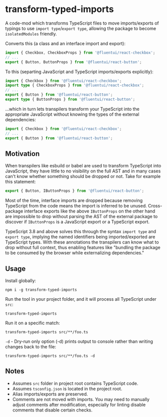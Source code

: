 # transform-typed-imports

A code-mod which transforms TypeScript files to move imports/exports of typings to use `import type`/`export type`, allowing the package to become `isolatedModules` friendly.

Converts this (a class and an interface import and export):

```ts
import { Checkbox, CheckboxProps } from '@fluentui/react-checkbox';
// ...
export { Button, ButtonProps } from '@fluentui/react-button';
```

To this (separting JavaScript and TypeScript imports/exports explicitly):

```ts
import { Checkbox } from '@fluentui/react-checkbox';
import type { CheckboxProps } from '@fluentui/react-checkbox';
// ...
export { Button } from '@fluentui/react-button';
export type { ButtonProps } from '@fluentui/react-button';
```

...which in turn lets transpilers transform your TypeScript into the appropriate JavaScript without knowing the types of the external dependencies:

```js
import { Checkbox } from '@fluentui/react-checkbox';
// ...
export { Button } from '@fluentui/react-button';
```

## Motivation

When transpilers like esbuild or babel are used to transform TypeScript into JavaScript, they have little to no visibility on the full AST and in many cases can't know whether something should be dropped or not. Take for example this statement:

```ts
export { Button, IButtonProps } from '@fluentui/react-button';
```

Most of the time, interface imports are dropped because removing TypeScript from the code means the import is inferred to be unused. Cross-package interface exports like the above `IButtonProps` on the other hand are impossible to drop without parsing the AST of the external package to discover if `IButtonProps` is a JavaScript export or a TypeScript export.

TypeScript 3.8 and above solves this through the syntax `import type` and `export type`, implying the named identifiers being imported/exported are TypeScript types. With these annotations the transpilers can know what to drop without full context, thus enabling features like "bundling the package to be consumed by the browser while externalizing dependencies."

## Usage

Install globally:

```
npm i -g transform-typed-imports
```

Run the tool in your project folder, and it will process all TypeScript under `src`:

```
transform-typed-imports
```

Run it on a specific match:

```
transform-typed-imports src/**/foo.ts
```

`-d` - Dry-run only option (-d) prints output to console rather than writing changes back to the file:

```
transform-typed-imports src/**/foo.ts -d
```

## Notes

- Assumes `src` folder in project root contains TypeScript code.
- Assumes `tsconfig.json` is located in the project root.
- Alias imports/exports are preserved.
- Comments are not moved with imports. You may need to manually adjust comments after modification, especially for linting disable comments that disable certain checks.
